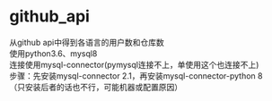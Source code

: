 # github_api
从github api中得到各语言的用户数和仓库数
</br>使用python3.6、mysql8
</br>连接使用mysql-connector(pymysql连接不上，单使用这个也连接不上)
</br>步骤：先安装mysql-connector 2.1，再安装mysql-connector-python 8
</br>（只安装后者的话也不行，可能机器或配置原因）
